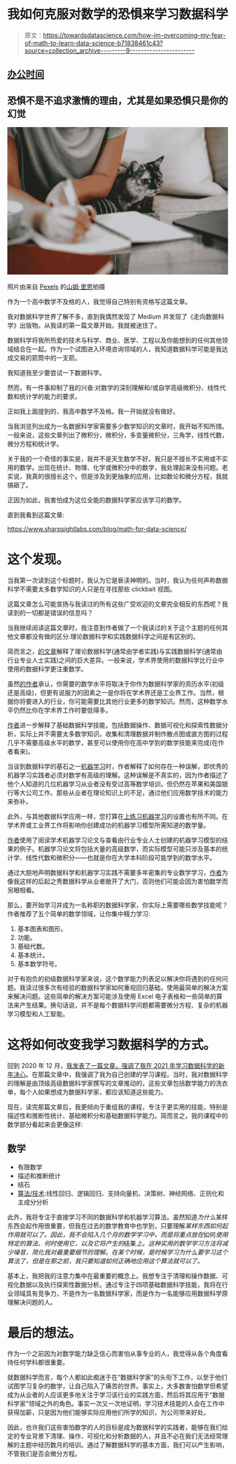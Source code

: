 # 我如何克服对数学的恐惧来学习数据科学

> 原文：<https://towardsdatascience.com/how-im-overcoming-my-fear-of-math-to-learn-data-science-b71838461c43?source=collection_archive---------9----------------------->

## [办公时间](https://towardsdatascience.com/tagged/office-hours)

## 恐惧不是不追求激情的理由，尤其是如果恐惧只是你的幻觉

![](img/b7add80d9e69338a880a38b2b618e4cc.png)

照片由来自 [Pexels](https://www.pexels.com/photo/woman-writing-in-organizer-near-cat-on-sofa-6001398/?utm_content=attributionCopyText&utm_medium=referral&utm_source=pexels) 的[山姆·里恩](https://www.pexels.com/@sam-lion?utm_content=attributionCopyText&utm_medium=referral&utm_source=pexels)拍摄

作为一个高中数学不及格的人，我觉得自己特别有资格写这篇文章。

我对数据科学世界了解不多，直到我偶然发现了 Medium 并发现了《走向数据科学》出版物。从我读的第一篇文章开始，我就被迷住了。

数据科学将我所热爱的技术与科学、商业、医学、工程以及你能想到的任何其他领域结合在一起。作为一个试图进入环境咨询领域的人，我知道数据科学可能是我达成交易的箭筒中的一支箭。

我知道我至少要尝试一下数据科学。

然而，有一件事抑制了我的兴奋:对数学的深刻理解和/或自学高级微积分、线性代数和统计学的能力的要求。

正如我上面提到的，我高中数学不及格。我一开始就没有做好。

当我浏览列出成为一名数据科学家需要多少数学知识的文章时，我开始不知所措。一般来说，这些文章列出了微积分，微积分，多变量微积分，三角学，线性代数，微分方程和统计学。

关于我的一个奇怪的事实是，我并不是天生数学不好。我只是不擅长不实用或不实用的数学。出现在统计、物理、化学或微积分中的数学，我处理起来没有问题。老实说，我真的很擅长这个。但是涉及到更抽象的应用，比如数论和微分方程，我就搞砸了。

正因为如此，我害怕成为这位全能的数据科学家应该学习的数学。

直到我看到这篇文章:

<https://www.sharpsightlabs.com/blog/math-for-data-science/>  

# 这个发现。

当我第一次读到这个标题时，我认为它是亵渎神明的。当时，我认为任何声称数据科学不需要太多数学知识的人只是在寻找那些 clickbait 视图。

这篇文章怎么可能宣扬与我读过的所有这些广受欢迎的文章完全相反的东西呢？我读到的一切都是错误的信息吗？

当我继续阅读这篇文章时，我注意到作者做了一个我读过的关于这个主题的任何其他文章都没有做的区分:理论数据科学和实践数据科学之间是有区别的。

简而言之，[的文章](https://www.sharpsightlabs.com/blog/math-for-data-science/)解释了理论数据科学(通常由学者实践)与实践数据科学(通常由行业专业人士实践)之间的巨大差异。一般来说，学术界使用的数据科学比行业中使用的数据科学更注重数学。

虽然[的作者](https://www.sharpsightlabs.com/blog/math-for-data-science/)承认，你需要的数学水平将取决于你作为数据科学家的资历水平(初级还是高级)，但更有说服力的因素之一是你将在学术界还是工业界工作。当然，根据你将要进入的行业，你可能需要比其他行业更多的数学知识。然而，这种数学水平仍然比你在学术界工作时要低得多。

[作者](https://www.sharpsightlabs.com/blog/math-for-data-science/)进一步解释了基础数据科学技能，包括数据操作、数据可视化和探索性数据分析，实际上并不需要太多数学知识。收集和清理数据并制作散点图或直方图的过程几乎不需要高级水平的数学，甚至可以使用你在高中学到的数学技能来完成(在作者看来)。

当谈到数据科学的基石之一[机器学习](https://www.sharpsightlabs.com/blog/math-for-data-science/)时，作者解释了如何存在一种误解，即优秀的机器学习实践者必须对数学有高级的理解。这种误解是不真实的，因为作者描述了他个人知道的几位机器学习从业者没有受过高等数学培训，但仍然在苹果和美国银行等大公司工作。那些从业者在理论知识上的不足，通过他们应用数学技术的能力来弥补。

此外，与其他数据科学应用一样，您打算在[上练习机器学习](https://www.sharpsightlabs.com/blog/math-for-data-science/)的设置也有所不同。在学术界或工业界工作将影响你创建成功的机器学习模型所需知道的数学量。

[作者](https://www.sharpsightlabs.com/blog/math-for-data-science/)使用了阅读学术机器学习论文与查看由行业专业人士创建的机器学习模型的结果的例子。机器学习论文将包括大量的高级数学，而实际模型可能只涉及基本的统计学、线性代数和微积分——也就是你在大学本科阶段可能学到的数学水平。

通过大胆地声明数据科学和机器学习实践不需要多年密集的专业数学学习，[作者](https://www.sharpsightlabs.com/blog/math-for-data-science/)为像我这样的后起之秀数据科学从业者敞开了大门，否则他们可能会因为害怕数学而另眼相看。

那么，要开始学习并成为一名称职的数据科学家，你实际上需要哪些数学技能呢？作者推荐了五个简单的数学领域，让你集中精力学习:

1.  基本图表和图形。
2.  功能。
3.  基础代数。
4.  基本统计。
5.  基本数学符号。

对于有抱负的初级数据科学家来说，这个数学能力列表足以解决你将遇到的任何问题。我读过很多次有经验的数据科学家如何重视回归基础，使用最简单的解决方案来解决问题。这些简单的解决方案可能涉及使用 Excel 电子表格和一些简单的算法来产生结果。换句话说，并不是每个数据科学问题都需要微分方程、复杂的机器学习模型和人工智能。

# 这将如何改变我学习数据科学的方式。

回到 2020 年 12 月，[我发表了一篇文章，强调了我在 2021 年学习数据科学的新年决心](/the-step-by-step-curriculum-im-using-to-teach-myself-data-science-in-2021-c8eab834a87c)。在那篇文章中，我强调了我为自己创建的学习课程。当时，我对数据科学的理解是由顶级高级数据科学家撰写的文章推动的，这些文章包括数学能力的洗衣单，每个人如果想成为数据科学家，都应该知道这些能力。

现在，读完那篇文章后，我更倾向于重组我的课程，专注于更实用的技能，特别是描述性和推断性统计、基础微积分和基础数据科学能力。简而言之，我的课程中的数学部分看起来会更像这样:

## 数学

*   有限数学
*   描述和推断统计
*   结石
*   [算法/技术](https://www.sharpsightlabs.com/blog/math-for-data-science/):线性回归、逻辑回归、支持向量机、决策树、神经网络、正则化和主成分分析

此外，我将专注于直接学习不同的数据科学和机器学习算法。虽然知道*为什么*某样东西会起作用很重要，但我在过去的数学教育中也学到，只要理解*某样东西如何起作用就可以了。因此，我不会陷入几个月的数学学习中，而是将重点放在*如何*使用特定的算法、*何时*使用它，以及它将产生的*结果*上。这种实用的数学学习方法将减少噪音，简化我对最重要细节的理解。在某个时候，是时候学习为什么要学习这个算法了，但是在那之前，我只要知道如何正确地应用这个算法就可以了。*

基本上，我把我的注意力集中在最重要的概念上。我想专注于清理和操作数据、可视化数据以及执行探索性数据分析。通过专注于四项基础数据科学技能，我将在行业领域具有竞争力，不是作为一名数据科学家，而是作为一名能够应用数据科学原理解决问题的人。

# 最后的想法。

作为一个之前因为对数学能力缺乏信心而害怕从事专业的人，我觉得从各个角度看待任何学科都很重要。

就数据科学而言，每个人都如此痴迷于在“数据科学家”的头衔下工作，以至于他们试图学习复杂的数学，让自己陷入了痛苦的世界。事实上，大多数害怕数学但希望成为从业者的人应该更多地关注于学习该行业的实践方面，然后将其应用于“数据科学家”领域之外的角色。事实一次又一次地证明，学习技术技能的人会在工作中获得加薪，只是因为他们能够实际应用他们所学的知识，为公司带来好处。

因此，也许我们这些害怕数学的人的目标是成为数据科学的实践者，能够在我们给定的专业背景下清理、操作、可视化和分析数据的人，并且不必在我们无法经常理解的主题中经历数月的培训。通过了解数据科学的基本方面，我们可以产生影响，不管我们是否会微分方程。